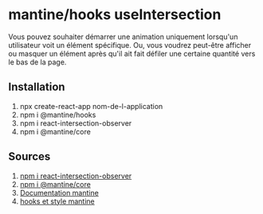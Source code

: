 # mantine/hooks useIntersection
  Vous pouvez souhaiter démarrer une animation uniquement lorsqu'un utilisateur voit un élément spécifique. Ou, vous voudrez peut-être afficher ou masquer un élément       après qu'il ait fait défiler une certaine quantité vers le bas de la page.

## Installation 
  1. npx create-react-app nom-de-l-application
  2. npm i @mantine/hooks
  3. npm i react-intersection-observer
  4. npm i @mantine/core
  
## Sources
  1. [npm i react-intersection-observer](https://www.npmjs.com/package/react-intersection-observer)
  2. [npm i @mantine/core](https://www.npmjs.com/package/@mantine/core)
  3. [Documentation mantine](https://mantine.dev/)
  4. [hooks et style mantine](https://mantine.dev/hooks/use-intersection/)
  
